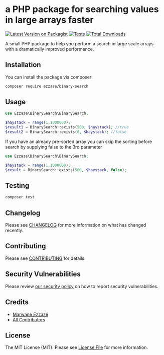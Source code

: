 # a PHP package for searching values in large arrays faster

[![Latest Version on Packagist](https://img.shields.io/packagist/v/ezzaze/binary-search.svg?style=flat-square)](https://packagist.org/packages/ezzaze/binary-search)
[![Tests](https://github.com/ezzaze/binary-search/actions/workflows/run-tests.yml/badge.svg?branch=main)](https://github.com/ezzaze/binary-search/actions/workflows/run-tests.yml)
[![Total Downloads](https://img.shields.io/packagist/dt/ezzaze/binary-search.svg?style=flat-square)](https://packagist.org/packages/ezzaze/binary-search)

A small PHP package to help you perform a search in large scale arrays with a dramatically improved performance.

## Installation

You can install the package via composer:

```bash
composer require ezzaze/binary-search
```

## Usage

```php
use Ezzaze\BinarySearch\BinarySearch;

$haystack = range(1,1000000);
$result1 = BinarySearch::exists(500, $haystack); //true
$result2 = BinarySearch::exists(0, $haystack); //false
```

If you have an already pre-sorted array you can skip the sorting before search by supplying false to the 3rd parameter
```php
use Ezzaze\BinarySearch\BinarySearch;

$haystack = range(1,1000000);
$result = BinarySearch::exists(500, $haystack, false);
```

## Testing

```bash
composer test
```

## Changelog

Please see [CHANGELOG](CHANGELOG.md) for more information on what has changed recently.

## Contributing

Please see [CONTRIBUTING](https://github.com/spatie/.github/blob/main/CONTRIBUTING.md) for details.

## Security Vulnerabilities

Please review [our security policy](../../security/policy) on how to report security vulnerabilities.

## Credits

- [Marwane Ezzaze](https://github.com/ezzaze)
- [All Contributors](../../contributors)

## License

The MIT License (MIT). Please see [License File](LICENSE.md) for more information.
